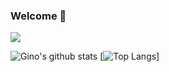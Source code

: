 ### Welcome 👋

![](https://user-images.githubusercontent.com/22394483/88285663-e58bf600-ccc5-11ea-97c5-9fa52515a855.gif)

![Gino's github stats](https://github-readme-stats.vercel.app/api?username=ginoemiliozzi&theme=dark&show_icons=true)
[![Top Langs](https://github-readme-stats.vercel.app/api/top-langs/?username=ginoemiliozzi)]

